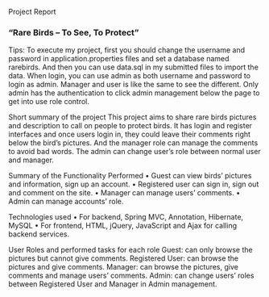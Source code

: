 Project Report
### “Rare Birds  – To See, To Protect”

Tips: 
To execute my project, first you should change the username and password in application.properties files and set a database named rarebirds. And then you can use data.sql in my submitted files to import the data.
When login, you can use admin as both username and password to login as admin. Manager and user is like the same to see the different.
Only admin has the authentication to click admin management below the page to get into use role control.
 

Short summary of the project
This project aims to share rare birds pictures and description to call on people to protect birds. It has login and register interfaces and once users login in, they could leave their comments right below the bird’s pictures. And the manager role can manage the comments to avoid bad words. The admin can change user’s role between normal user and manager.

Summary of the Functionality Performed
•	Guest can view birds’ pictures and information, sign up an account.
•	Registered user can sign in, sign out and comment on the site.
•	Manager can manage users’ comments.
•	Admin can manage accounts’ role.

Technologies used
•	For backend, Spring MVC, Annotation, Hibernate, MySQL
•	For frontend, HTML, jQuery, JavaScript and Ajax for calling backend services.

User Roles and performed tasks for each role
Guest: can only browse the pictures but cannot give comments.
Registered User: can browse the pictures and give comments.
Manager: can browse the pictures, give comments and manage users’ comments.
Admin: can change users’ roles between Registered User and Manager in Admin management.
